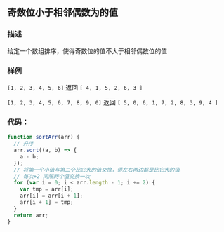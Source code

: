 <!--
 * @Author: “liwx” “1258598654qq.com”
 * @Date: 2024-08-19 14:37:58
 * @LastEditors: “liwx” “1258598654qq.com”
 * @LastEditTime: 2024-08-19 14:38:07
 * @FilePath: \vuepress-starter\docs\algorithm\middle\奇数未小于相邻偶数为的值.md
 * @Description: 这是默认设置,请设置`customMade`, 打开koroFileHeader查看配置 进行设置: https://github.com/OBKoro1/koro1FileHeader/wiki/%E9%85%8D%E7%BD%AE
-->

## **奇数位小于相邻偶数为的值**

### 描述

给定一个数组排序，使得奇数位的值不大于相邻偶数位的值

### 样例

`[1, 2, 3, 4, 5, 6]` 返回 `[ 4, 1, 5, 2, 6, 3 ]`

`[1, 2, 3, 4, 5, 6, 7, 8, 9, 0]` 返回 `[ 5, 0, 6, 1, 7, 2, 8, 3, 9, 4 ]`

### 代码：

```js
function sortArr(arr) {
  // 升序
  arr.sort((a, b) => {
    a - b;
  });
  // 将第一个小值与第二个比它大的值交换，得左右两边都是比它大的值
  // 每次+2 间隔两个值交换一次
  for (var i = 0; i < arr.length - 1; i += 2) {
    var tmp = arr[i];
    arr[i] = arr[i + 1];
    arr[i + 1] = tmp;
  }
  return arr;
}
```
